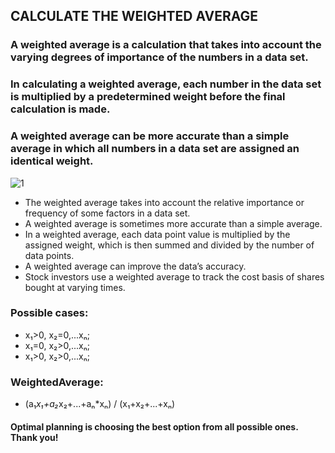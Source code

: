 ## CALCULATE THE WEIGHTED AVERAGE

### A weighted average is a calculation that takes into account the varying degrees of importance of the numbers in a data set.
### In calculating a weighted average, each number in the data set is multiplied by a predetermined weight before the final calculation is made.
### A weighted average can be more accurate than a simple average in which all numbers in a data set are assigned an identical weight.

![1](https://github.com/am9999072080/average/assets/127240321/39fd7bb0-0b1e-4e45-9797-a8fe24219c60)

* The weighted average takes into account the relative importance or frequency of some factors in a data set.
* A weighted average is sometimes more accurate than a simple average.
* In a weighted average, each data point value is multiplied by the assigned weight, which is then summed and divided by the number of data points.
* A weighted average can improve the data’s accuracy.
* Stock investors use a weighted average to track the cost basis of shares bought at varying times.

### Possible cases:
* x₁>0, x₂=0,...xₙ;
* x₁=0, x₂>0,...xₙ;
* x₁>0, x₂>0,...xₙ;

### WeightedAverage:
* (a₁*x₁+a₂*x₂+...+aₙ*xₙ) / (x₁+x₂+...+xₙ)

#### Optimal planning is choosing the best option from all possible ones. Thank you!